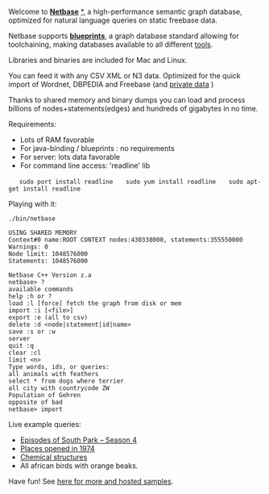 Welcome to [**Netbase**](http://www.pannous.info/products/netbase/) [*](https://github.com/pannous/netbase/),
 a high-performance semantic graph database, optimized for natural language queries on static freebase data.

Netbase supports [**blueprints**](https://github.com/tinkerpop/blueprints), a graph database standard allowing for toolchaining, making databases available to all different [tools](https://github.com/tinkerpop/blueprints/wiki).

Libraries and binaries are included for Mac and Linux.

You can feed it with any CSV XML or N3 data.
Optimized for the quick import of Wordnet, DBPEDIA and Freebase (and 
[private data](https://github.com/pannous/lang) )

Thanks to shared memory and binary dumps you can load and process billions of nodes+statements(edges) and hundreds of gigabytes in no time.

Requirements: 
* Lots of RAM favorable
* For java-binding / blueprints : no requirements
* For server: lots data favorable
* For command line access: 'readline' lib

`	sudo port install readline`
`	sudo yum install readline`
`	sudo apt-get install readline`

Playing with it:

`./bin/netbase`

	USING SHARED MEMORY
	Context#0 name:ROOT CONTEXT nodes:430338000, statements:355550000
	Warnings: 0
	Node limit: 1048576000
	Statements: 1048576000
	
	Netbase C++ Version z.a
	netbase> ?
	available commands
	help :h or ?
	load :l [force]	fetch the graph from disk or mem
	import :i [<file>]
	export :e (all to csv)
	delete :d <node|statement|id|name>
	save :s or :w
	server
	quit :q
	clear :cl
	limit <n>
	Type words, ids, or queries:
	all animals with feathers
	select * from dogs where terrier
	all city with countrycode ZW
	Population of Gehren
	opposite of bad
	netbase> import

Live example queries:
* [Episodes of South Park – Season 4](http://netbase.pannous.com/html/South%20Park%20-%20Season%204.Episodes)
* [Places opened in 1974](http://netbase.pannous.com/html/Opened:1974%20Year)
* [Chemical structures](http://netbase.pannous.com/xml/verbose/42636157)
* All african birds with orange beaks.

Have fun! See [here for more and hosted samples](http://www.pannous.info/products/netbase/).